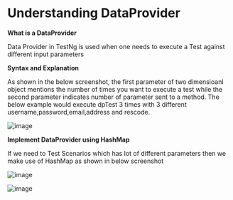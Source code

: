 # Understanding DataProvider

**What is a DataProvider**

Data Provider in TestNg is used when one needs to execute a Test against different input parameters

**Syntax and Explanation**

As shown in the below screenshot, the first parameter of two dimensioanl object mentions the number of times you want to execute a test while the second parameter indicates
number of parameter sent to a method. The below example would execute dpTest 3 times with 3 different username,password,email,address and rescode. 

![image](https://user-images.githubusercontent.com/52998083/192131795-75b99a5d-d787-4b94-9b82-2cc37b4bcae9.png)


**Implement DataProvider using HashMap**

If we need to Test Scenarios which has lot of different parameters then we make use of HashMap as shown in below screenshot

![image](https://user-images.githubusercontent.com/52998083/192131972-4b542162-ca43-4047-b6d2-bda3c447619c.png)

![image](https://user-images.githubusercontent.com/52998083/192131996-a5319c1c-8d41-48ba-90be-6a8d40e18046.png)

 







